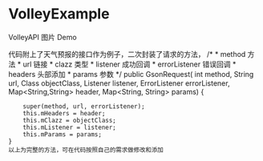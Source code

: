 # VolleyExample
VolleyAPI 图片 Demo

代码附上了天气预报的接口作为例子，二次封装了请求的方法，
    /*
     * method 方法
     * url 链接
     * clazz 类型
     * listener 成功回调
     * errorListener 错误回调
     * headers 头部添加
     * params 参数
     */
    public GsonRequest( int method, 
    					String url,
    					Class<T> objectClass, 
    					Listener<T> listener, 
    					ErrorListener errorListener,
    					Map<String,String> header,
    					Map<String, String> params) {

		super(method, url, errorListener);
		this.mHeaders = header;
		this.mClazz = objectClass;
		this.mListener = listener;
		this.mParams = params;
	}
	以上为完整的方法，可在代码按照自己的需求做修改和添加
